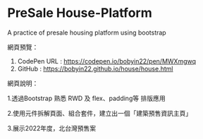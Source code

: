 # PreSale House-Platform
A practice of presale housing platform using bootstrap

網頁預覽：

1. CodePen URL : https://codepen.io/bobyin22/pen/MWXmgwq
2. GitHub : https://bobyin22.github.io/house/house.html

網頁說明：

1.透過Bootstrap 熟悉 RWD 及 flex、padding等 排版應用

2.使用元件拆解頁面、組合套件，建立出一個「建築預售資訊主頁」

3.展示2022年度，北台灣預售案
